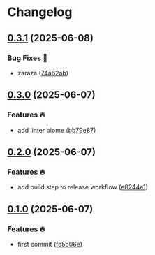 # Changelog

## [0.3.1](https://github.com/shompys/utils/compare/v0.3.0...v0.3.1) (2025-06-08)


### Bug Fixes 🐛

* zaraza ([74a62ab](https://github.com/shompys/utils/commit/74a62abec64dc4ebe3f8a133c9ff299f51a47c74))

## [0.3.0](https://github.com/shompys/utils/compare/v0.2.0...v0.3.0) (2025-06-07)


### Features 🔥

* add linter biome ([bb79e87](https://github.com/shompys/utils/commit/bb79e878e60e987145437278b1e70be9e16716d0))

## [0.2.0](https://github.com/shompys/utils/compare/v0.1.0...v0.2.0) (2025-06-07)


### Features 🔥

* add build step to release workflow ([e0244e1](https://github.com/shompys/utils/commit/e0244e12ff41fc230da4cd5a69aadf113bf81b5b))

## [0.1.0](https://github.com/shompys/utils/compare/v0.0.1...v0.1.0) (2025-06-07)


### Features 🔥

* first commit ([fc5b06e](https://github.com/shompys/utils/commit/fc5b06e7ed6d0d0a7c5c80d8e87f2771177b52b7))
